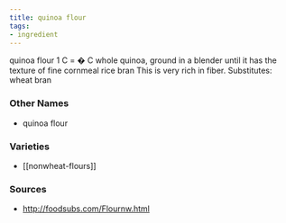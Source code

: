 ```yaml
---
title: quinoa flour
tags:
- ingredient
---
```

quinoa flour 1 C = � C whole quinoa, ground in a blender until it has the texture of fine cornmeal rice bran This is very rich in fiber. Substitutes: wheat bran

### Other Names

* quinoa flour

### Varieties

* [[nonwheat-flours]]

### Sources
* http://foodsubs.com/Flournw.html
